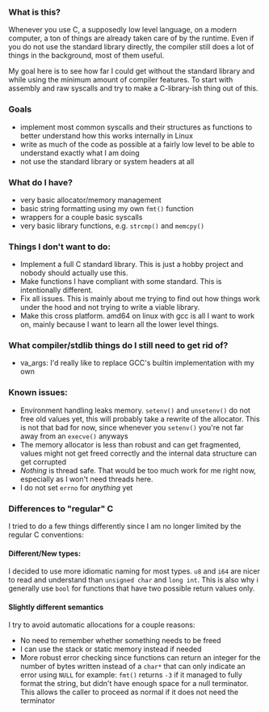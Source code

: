 ### What is this?

Whenever you use C, a supposedly low level language, on a modern computer, a ton of things are already taken care of by the runtime. 
Even if you do not use the standard library directly, the compiler still does a lot of things in the background, most of them useful.

My goal here is to see how far I could get without the standard library and while using the minimum amount of compiler features. 
To start with assembly and raw syscalls and try to make a C-library-ish thing out of this.

### Goals

- implement most common syscalls and their structures as functions to better understand how this works internally in Linux
- write as much of the code as possible at a fairly low level to be able to understand exactly what I am doing
- not use the standard library or system headers at all


### What do I have?
- very basic allocator/memory management
- basic string formatting using my own `fmt()` function
- wrappers for a couple basic syscalls
- very basic library functions, e.g. `strcmp()` and `memcpy()`

### Things I don't want to do:
- Implement a full C standard library. This is just a hobby project and nobody should actually use this.
- Make functions I have compliant with some standard. This is intentionally different.
- Fix all issues. This is mainly about me trying to find out how things work under the hood and not trying to write a viable library.
- Make this cross platform. amd64 on linux with gcc is all I want to work on, mainly because I want to learn all the lower level things.


### What compiler/stdlib things do I still need to get rid of?

- va_args: I'd really like to replace GCC's builtin implementation with my own

### Known issues:
- Environment handling leaks memory. `setenv()` and `unsetenv()` do not free old values yet, this will probably take a rewrite of the allocator.
This is not that bad for now, since whenever you `setenv()` you're not far away from an `execve()` anyways
- The memory allocator is less than robust and can get fragmented, values might not get freed correctly and the internal data structure can get corrupted
- *Nothing* is thread safe. That would be too much work for me right now, especially as I won't need threads here.
- I do not set `errno` for *anything* yet

### Differences to "regular" C

I tried to do a few things differently since I am no longer limited by the regular C conventions:
#### Different/New types: 

I decided to use more idiomatic naming for most types. `u8` and `i64` are nicer to read and understand than `unsigned char` and `long int`. 
This is also why i generally use `bool` for functions that have two possible return values only.

#### Slightly different semantics

I try to avoid automatic allocations for a couple reasons:
- No need to remember whether something needs to be freed
- I can use the stack or static memory instead if needed
- More robust error checking since functions can return an integer for the number of bytes written instead of a `char*` that can only indicate an error using `NULL`
for example: `fmt()` returns `-3` if it managed to fully format the string, but didn't have enough space for a null terminator. This allows the caller to proceed as normal if it does not need the terminator
